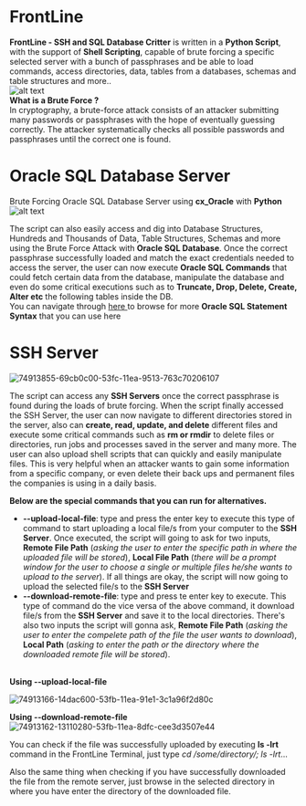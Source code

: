 # FrontLine
<b>FrontLine - SSH and SQL Database Critter</b> is written in a <b>Python Script</b>, with the support of <b>Shell Scripting</b>, capable of brute forcing a specific selected server with a bunch of passphrases and be able to load commands, access directories, data, tables from a databases, schemas and table structures and more..<br/>
![alt text](https://blogvaronis2.wpengine.com/wp-content/uploads/2018/10/brute-force-attack.jpg)<br/>
<b>What is a Brute Force ?</b><br/>
In cryptography, a brute-force attack consists of an attacker submitting many passwords or passphrases with the hope of eventually guessing correctly. The attacker systematically checks all possible passwords and passphrases until the correct one is found.

# Oracle SQL Database Server
Brute Forcing Oracle SQL Database Server using <b>cx_Oracle</b> with <b>Python</b>
![alt text](https://user-images.githubusercontent.com/45601866/75333738-a21d8f00-58c1-11ea-9ba8-fbf1f2c4c847.png)

The script can also easily access and dig into Database Structures, Hundreds and Thousands of Data, Table Structures, Schemas and more using the Brute Force Attack with <b>Oracle SQL Database</b>. Once the correct passphrase successfully loaded and match the exact credentials needed to access the server, the user can now execute <b>Oracle SQL Commands</b> that could fetch certain data from the database, manipulate the database and even do some critical executions such as to <b>Truncate, Drop, Delete, Create, Alter etc</b> the following tables inside the DB.<br/>
You can navigate through <a href="https://docs.oracle.com/cd/E11882_01/server.112/e41085/sqlqr01001.htm#SQLQR110" target="_blank"> here </a> to browse for more <b>Oracle SQL Statement Syntax</b> that you can use here 

# SSH Server
![74913855-69cb0c00-53fc-11ea-9513-763c70206107](https://user-images.githubusercontent.com/45601866/75428545-56331e80-5983-11ea-8986-b75db6e73fb0.png)

The script can access any <b>SSH Servers</b> once the correct passphrase is found during the loads of brute forcing. When the script finally accessed the SSH Server, the user can now navigate to different directories stored in the server, also can <b>create, read, update, and delete</b> different files and execute some critical commands such as <b>rm or rmdir</b> to delete files or directories, run jobs and processes saved in the server and many more. The user can also upload shell scripts that can quickly and easily manipulate files. 
This is very helpful when an attacker wants to gain some information from a specific company, or even delete their back ups and permanent files the companies is using in a daily basis.<br/>

<b>Below are the special commands that you can run for alternatives.</b><br/>
<ul>
  <li><b>--upload-local-file</b>: type and press the enter key to execute this type of command to start uploading a local file/s from your computer to the <b>SSH Server</b>. Once executed, the script will going to ask for two inputs, <b>Remote File Path</b> (<i>asking the user to enter the specific path in where the uploaded file will be stored</i>), <b>Local File Path</b> (<i>there will be a prompt window for the user to choose a single or multiple files he/she wants to upload to the server</i>). If all things are okay, the script will now going to upload the selected file/s to the <b>SSH Server</b></li>
  <li><b>--download-remote-file</b>: type and press te enter key to execute. This type of command do the vice versa of the above command, it download file/s from the <b>SSH Server</b> and save it to the local directories. There's also two inputs the script will gonna ask, <b>Remote File Path</b> (<i>asking the user to enter the compelete path of the file the user wants to download</i>), <b>Local Path</b> (<i>asking to enter the path or the directory where the downloaded remote file will be stored</i>).</li>
</ul><br/>
<b>Using --upload-local-file</b><br/>

![74913166-14dac600-53fb-11ea-91e1-3c1a96f2d80c](https://user-images.githubusercontent.com/45601866/75428460-2edc5180-5983-11ea-9752-cd98d0e82a6d.png)

<b>Using --download-remote-file</b><br/>
![74913162-13110280-53fb-11ea-8dfc-cee3d3507e44](https://user-images.githubusercontent.com/45601866/75428525-4adff300-5983-11ea-8621-15df12a7d2e7.png)

You can check if the file was successfully uploaded by executing <b>ls -lrt</b> command in the FrontLine Terminal, just type <i>cd /some/directory/; ls -lrt</i>...

Also the same thing when checking if you have successfully downloaded the file from the remote server, just browse in the selected directory in where you have enter the directory of the downloaded file.
